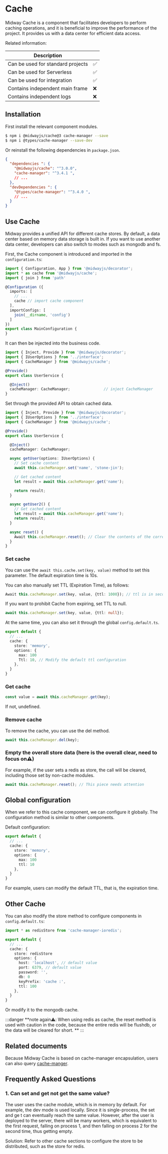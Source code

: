 # Cache

Midway Cache is a component that facilitates developers to perform caching operations, and it is beneficial to improve the performance of the project. It provides us with a data center for efficient data access.

Related information:

| Description |      |
| ----------------- | ---- |
| Can be used for standard projects | ✅ |
| Can be used for Serverless | ✅ |
| Can be used for integration | ✅ |
| Contains independent main frame | ❌ |
| Contains independent logs | ❌ |


## Installation

First install the relevant component modules.

```bash
$ npm i @midwayjs/cache@3 cache-manager --save
$ npm i @types/cache-manager --save-dev
```

Or reinstall the following dependencies in `package.json`.

```json
{
  "dependencies ": {
    "@midwayjs/cache": "^3.0.0",
    "cache-manager": "^3.4.1 ",
    // ...
  },
  "devDependencies ": {
    "@types/cache-manager": "^3.4.0 ",
    // ...
  }
}
```



## Use Cache

Midway provides a unified API for different cache stores. By default, a data center based on memory data storage is built in. If you want to use another data center, developers can also switch to modes such as mongodb and fs.


First, the Cache component is introduced and imported in the `configuration.ts`:

```typescript
import { Configuration, App } from '@midwayjs/decorator';
import * as cache from '@midwayjs/cache';
import { join } from 'path'

@Configuration ({
  imports: [
    // ...
    cache // import cache component
  ],
  importConfigs: [
    join(__dirname, 'config')
  ]
})
export class MainConfiguration {
}
```

It can then be injected into the business code.

```typescript
import { Inject, Provide } from '@midwayjs/decorator';
import { IUserOptions } from '../interface';
import { CacheManager } from '@midwayjs/cache';

@Provide()
export class UserService {

  @Inject()
  cacheManager: CacheManager;     			// inject CacheManager
}
```

Set through the provided API to obtain cached data.


```typescript
import { Inject, Provide } from '@midwayjs/decorator';
import { IUserOptions } from '../interface';
import { CacheManager } from '@midwayjs/cache';

@Provide()
export class UserService {

  @Inject()
  cacheManager: CacheManager;

  async getUser(options: IUserOptions) {
    // Set cache content
    await this.cacheManager.set('name', 'stone-jin');

    // Get cached content
    let result = await this.cacheManager.get('name');

    return result;
  }

  async getUser2() {
    // Get cached content
    let result = await this.cacheManager.get('name');
    return result;
  }

  async reset() {
    Await this.cacheManager.reset(); // Clear the contents of the corresponding store
  }
}
```



### Set cache


You can use the `await this.cache.set(key, value)` method to set this parameter. The default expiration time is 10s.


You can also manually set TTL (Expiration Time), as follows:
```typescript
Await this.cacheManager.set(key, value, {ttl: 1000}); // ttl is in seconds
```
If you want to prohibit Cache from expiring, set TTL to null.
```typescript
await this.cacheManager.set(key, value, {ttl: null});
```
At the same time, you can also set it through the global `config.default.ts`.
```typescript
export default {
  // ...
  cache: {
    store: 'memory',
    options: {
      max: 100
      Ttl: 10, // Modify the default ttl configuration
    },
  }
}
```


### Get cache

```typescript
const value = await this.cacheManager.get(key);
```
If not, undefined.



### Remove cache


To remove the cache, you can use the del method.
```typescript
await this.cacheManager.del(key);
```



### Empty the overall store data (here is the overall clear, need to focus on⚠)


For example, if the user sets a redis as store, the call will be cleared, including those set by non-cache modules.
```typescript
await this.cacheManager.reset(); // This piece needs attention
```



## Global configuration


When we refer to this cache component, we can configure it globally. The configuration method is similar to other components.


Default configuration:
```typescript
export default {
  // ...
  cache: {
  	store: 'memory',
    options: {
      max: 100
      ttl: 10
    },
  }
}
```
For example, users can modify the default TTL, that is, the expiration time.



## Other Cache


You can also modify the store method to configure components in `config.default.ts`:
```typescript
import * as redisStore from 'cache-manager-ioredis';

export default {
  // ...
  cache: {
  	store: redisStore
    options: {
      host: 'localhost', // default value
      port: 6379, // default value
      password: '',
      db: 0
      keyPrefix: 'cache :',
      ttl: 100
    },
  }
}
```
Or modify it to the mongodb cache.


:::danger
**note again⚠️: When using redis as cache, the reset method is used with caution in the code, because the entire redis will be flushdb, or the data will be cleared for short. **
:::



## Related documents


Because Midway Cache is based on cache-manager encapsulation, users can also query [cache-manger](https://www.npmjs.com/package/cache-manager).



## Frequently Asked Questions



### 1. Can set and get not get the same value?

The user uses the cache module, which is in memory by default. For example, the dev mode is used locally. Since it is single-process, the set and ge t can eventually reach the same value. However, after the user is deployed to the server, there will be many workers, which is equivalent to the first request, falling on process 1, and then falling on process 2 for the second time, thus getting empty.


Solution: Refer to other cache sections to configure the store to be distributed, such as the store for redis.
